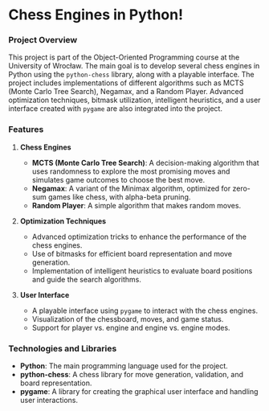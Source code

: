 # Chess Engines in Python!

### Project Overview

This project is part of the Object-Oriented Programming course at the University of Wrocław. The main goal is to develop several chess engines in Python using the `python-chess` library, along with a playable interface. The project includes implementations of different algorithms such as MCTS (Monte Carlo Tree Search), Negamax, and a Random Player. Advanced optimization techniques, bitmask utilization, intelligent heuristics, and a user interface created with `pygame` are also integrated into the project.

### Features

1. **Chess Engines**
   - **MCTS (Monte Carlo Tree Search)**: A decision-making algorithm that uses randomness to explore the most promising moves and simulates game outcomes to choose the best move.
   - **Negamax**: A variant of the Minimax algorithm, optimized for zero-sum games like chess, with alpha-beta pruning.
   - **Random Player**: A simple algorithm that makes random moves.

2. **Optimization Techniques**
   - Advanced optimization tricks to enhance the performance of the chess engines.
   - Use of bitmasks for efficient board representation and move generation.
   - Implementation of intelligent heuristics to evaluate board positions and guide the search algorithms.

3. **User Interface**
   - A playable interface using `pygame` to interact with the chess engines.
   - Visualization of the chessboard, moves, and game status.
   - Support for player vs. engine and engine vs. engine modes.

### Technologies and Libraries

- **Python**: The main programming language used for the project.
- **python-chess**: A chess library for move generation, validation, and board representation.
- **pygame**: A library for creating the graphical user interface and handling user interactions.
